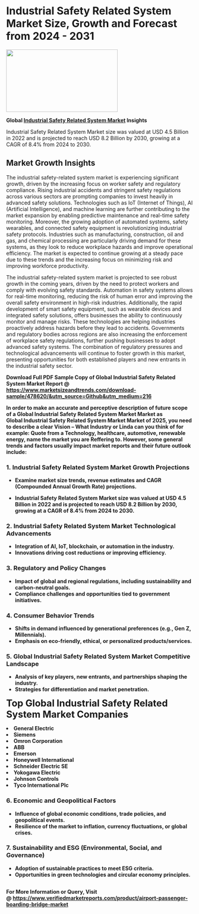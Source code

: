 <H1>Industrial Safety Related System Market Size, Growth and Forecast from 2024 - 2031</H1><img class="aligncenter size-medium wp-image-584254" src="https://thirdeyenews.in/wp-content/uploads/2024/09/Global-Market-Research-300x168.jpeg" alt="" width="300" height="168" /><p><strong>Global&nbsp;<a href="https://www.marketsizeandtrends.com/download-sample/478620/&amp;utm_source=Github&utm_medium=216">Industrial Safety Related System Market</a> Insights</strong></p><p>Industrial Safety Related System Market size was valued at USD 4.5 Billion in 2022 and is projected to reach USD 8.2 Billion by 2030, growing at a CAGR of 8.4% from 2024 to 2030.</p><p><h2>Market Growth Insights</h2> <p>The industrial safety-related system market is experiencing significant growth, driven by the increasing focus on worker safety and regulatory compliance. Rising industrial accidents and stringent safety regulations across various sectors are prompting companies to invest heavily in advanced safety solutions. Technologies such as IoT (Internet of Things), AI (Artificial Intelligence), and machine learning are further contributing to the market expansion by enabling predictive maintenance and real-time safety monitoring. Moreover, the growing adoption of automated systems, safety wearables, and connected safety equipment is revolutionizing industrial safety protocols. Industries such as manufacturing, construction, oil and gas, and chemical processing are particularly driving demand for these systems, as they look to reduce workplace hazards and improve operational efficiency. The market is expected to continue growing at a steady pace due to these trends and the increasing focus on minimizing risk and improving workforce productivity.</p> <p><strong></strong></p> <p>The industrial safety-related system market is projected to see robust growth in the coming years, driven by the need to protect workers and comply with evolving safety standards. Automation in safety systems allows for real-time monitoring, reducing the risk of human error and improving the overall safety environment in high-risk industries. Additionally, the rapid development of smart safety equipment, such as wearable devices and integrated safety solutions, offers businesses the ability to continuously monitor and manage risks. These technologies are helping industries proactively address hazards before they lead to accidents. Governments and regulatory bodies across regions are also increasing the enforcement of workplace safety regulations, further pushing businesses to adopt advanced safety systems. The combination of regulatory pressures and technological advancements will continue to foster growth in this market, presenting opportunities for both established players and new entrants in the industrial safety sector.</p> <p><strong></p><p><span class=""><strong>Download Full PDF Sample Copy of Global Industrial Safety Related System Market Report</strong> @ <a href="https://www.marketsizeandtrends.com/download-sample/478620/&amp;utm_source=Github&utm_medium=216" target="_blank">https://www.marketsizeandtrends.com/download-sample/478620/&amp;utm_source=Github&utm_medium=216</a></span></p><p>In order to make an accurate and perceptive description of future scope of a Global&nbsp;Industrial Safety Related System Market Market as Global&nbsp;Industrial Safety Related System Market Market of 2025, you need to describe a clear Vision &ndash; What Industry or Linda can you think of for example: Quote from a Technology, healthcare, automotive, renewable energy, name the market you are Reffering to. However, some general trends and factors usually impact market reports and their future outlook include:</p><h3>1.&nbsp;<strong>Industrial Safety Related System Market Growth Projections</strong></h3><ul><li>Examine market size trends, revenue estimates and CAGR (Compounded Annual Growth Rate) projections.</li><li><p>Industrial Safety Related System Market size was valued at USD 4.5 Billion in 2022 and is projected to reach USD 8.2 Billion by 2030, growing at a CAGR of 8.4% from 2024 to 2030.</p></li></ul><h3>2.&nbsp;<strong>Industrial Safety Related System Market Technological Advancements</strong></h3><ul><li>Integration of AI, IoT, blockchain, or automation in the industry.</li><li>Innovations driving cost reductions or improving efficiency.</li></ul><h3>3.&nbsp;<strong>Regulatory and Policy Changes</strong></h3><ul><li>Impact of global and regional regulations, including sustainability and carbon-neutral goals.</li><li>Compliance challenges and opportunities tied to government initiatives.</li></ul><h3>4.&nbsp;<strong>Consumer Behavior Trends</strong></h3><ul><li>Shifts in demand influenced by generational preferences (e.g., Gen Z, Millennials).</li><li>Emphasis on eco-friendly, ethical, or personalized products/services.</li></ul><h3>5.&nbsp;<strong>Global Industrial Safety Related System Market Competitive Landscape</strong></h3><ul><li>Analysis of key players, new entrants, and partnerships shaping the industry.</li><li>Strategies for differentiation and market penetration.</li></ul><p data-pm-slice="1 1 []"><span style="color: inherit; font-family: inherit; font-size: 25px;">Top Global Industrial Safety Related System Market Companies</span></p><div class="" data-test-id=""><p><li>General Electric</li><li> Siemens</li><li> Omron Corporation</li><li> ABB</li><li> Emerson</li><li> Honeywell International</li><li> Schneider Electric SE</li><li> Yokogawa Electric</li><li> Johnson Controls</li><li> Tyco International Plc</li></p></div><h3>6.&nbsp;<strong>Economic and Geopolitical Factors</strong></h3><ul><li>Influence of global economic conditions, trade policies, and geopolitical events.</li><li>Resilience of the market to inflation, currency fluctuations, or global crises.</li></ul><h3>7.&nbsp;<strong>Sustainability and ESG (Environmental, Social, and Governance)</strong></h3><ul><li>Adoption of sustainable practices to meet ESG criteria.</li><li>Opportunities in green technologies and circular economy principles.</li></ul><h2><strong style="font-size: 14px;">For More Information or Query, Visit @&nbsp;</strong><a style="background-color: #ffffff; font-size: 14px;" href="https://www.marketsizeandtrends.com/report/industrial-safety-related-system-market/" target="_blank">https://www.verifiedmarketreports.com/product/airport-passenger-boarding-bridge-market</a></h2>
